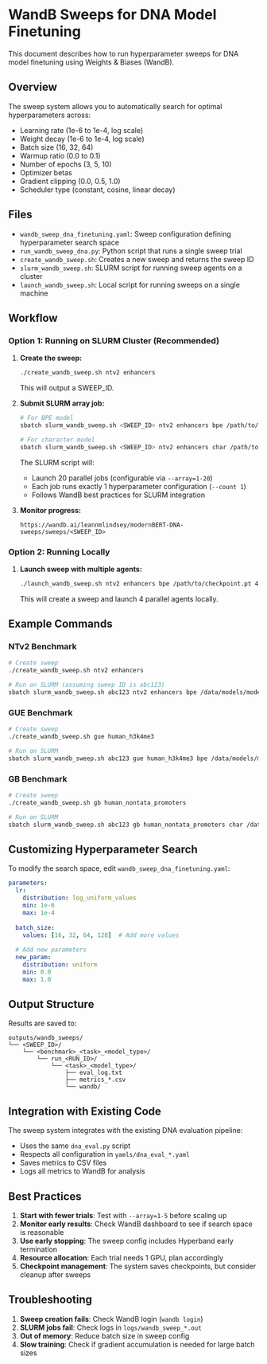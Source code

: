 # WandB Sweeps for DNA Model Finetuning

This document describes how to run hyperparameter sweeps for DNA model finetuning using Weights & Biases (WandB).

## Overview

The sweep system allows you to automatically search for optimal hyperparameters across:
- Learning rate (1e-6 to 1e-4, log scale)
- Weight decay (1e-6 to 1e-4, log scale)
- Batch size (16, 32, 64)
- Warmup ratio (0.0 to 0.1)
- Number of epochs (3, 5, 10)
- Optimizer betas
- Gradient clipping (0.0, 0.5, 1.0)
- Scheduler type (constant, cosine, linear decay)

## Files

- `wandb_sweep_dna_finetuning.yaml`: Sweep configuration defining hyperparameter search space
- `run_wandb_sweep_dna.py`: Python script that runs a single sweep trial
- `create_wandb_sweep.sh`: Creates a new sweep and returns the sweep ID
- `slurm_wandb_sweep.sh`: SLURM script for running sweep agents on a cluster
- `launch_wandb_sweep.sh`: Local script for running sweeps on a single machine

## Workflow

### Option 1: Running on SLURM Cluster (Recommended)

1. **Create the sweep:**
   ```bash
   ./create_wandb_sweep.sh ntv2 enhancers
   ```
   This will output a SWEEP_ID.

2. **Submit SLURM array job:**
   ```bash
   # For BPE model
   sbatch slurm_wandb_sweep.sh <SWEEP_ID> ntv2 enhancers bpe /path/to/pretrained/checkpoint.pt
   
   # For character model
   sbatch slurm_wandb_sweep.sh <SWEEP_ID> ntv2 enhancers char /path/to/pretrained/checkpoint.pt
   ```

   The SLURM script will:
   - Launch 20 parallel jobs (configurable via `--array=1-20`)
   - Each job runs exactly 1 hyperparameter configuration (`--count 1`)
   - Follows WandB best practices for SLURM integration

3. **Monitor progress:**
   ```
   https://wandb.ai/leannmlindsey/modernBERT-DNA-sweeps/sweeps/<SWEEP_ID>
   ```

### Option 2: Running Locally

1. **Launch sweep with multiple agents:**
   ```bash
   ./launch_wandb_sweep.sh ntv2 enhancers bpe /path/to/checkpoint.pt 4
   ```
   This will create a sweep and launch 4 parallel agents locally.

## Example Commands

### NTv2 Benchmark
```bash
# Create sweep
./create_wandb_sweep.sh ntv2 enhancers

# Run on SLURM (assuming sweep ID is abc123)
sbatch slurm_wandb_sweep.sh abc123 ntv2 enhancers bpe /data/models/modernbert-base-dna.pt
```

### GUE Benchmark
```bash
# Create sweep
./create_wandb_sweep.sh gue human_h3k4me3

# Run on SLURM
sbatch slurm_wandb_sweep.sh abc123 gue human_h3k4me3 bpe /data/models/modernbert-base-dna.pt
```

### GB Benchmark
```bash
# Create sweep
./create_wandb_sweep.sh gb human_nontata_promoters

# Run on SLURM
sbatch slurm_wandb_sweep.sh abc123 gb human_nontata_promoters char /data/models/modernbert-base-dna-char.pt
```

## Customizing Hyperparameter Search

To modify the search space, edit `wandb_sweep_dna_finetuning.yaml`:

```yaml
parameters:
  lr:
    distribution: log_uniform_values
    min: 1e-6
    max: 1e-4
  
  batch_size:
    values: [16, 32, 64, 128]  # Add more values
  
  # Add new parameters
  new_param:
    distribution: uniform
    min: 0.0
    max: 1.0
```

## Output Structure

Results are saved to:
```
outputs/wandb_sweeps/
└── <SWEEP_ID>/
    └── <benchmark>_<task>_<model_type>/
        └── run_<RUN_ID>/
            └── <task>_<model_type>/
                ├── eval_log.txt
                ├── metrics_*.csv
                └── wandb/
```

## Integration with Existing Code

The sweep system integrates with the existing DNA evaluation pipeline:
- Uses the same `dna_eval.py` script
- Respects all configuration in `yamls/dna_eval_*.yaml`
- Saves metrics to CSV files
- Logs all metrics to WandB for analysis

## Best Practices

1. **Start with fewer trials**: Test with `--array=1-5` before scaling up
2. **Monitor early results**: Check WandB dashboard to see if search space is reasonable
3. **Use early stopping**: The sweep config includes Hyperband early termination
4. **Resource allocation**: Each trial needs 1 GPU, plan accordingly
5. **Checkpoint management**: The system saves checkpoints, but consider cleanup after sweeps

## Troubleshooting

1. **Sweep creation fails**: Check WandB login (`wandb login`)
2. **SLURM jobs fail**: Check logs in `logs/wandb_sweep_*.out`
3. **Out of memory**: Reduce batch size in sweep config
4. **Slow training**: Check if gradient accumulation is needed for large batch sizes
